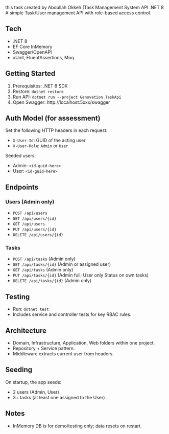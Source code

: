 this task created by Abdullah Okkeh (Task Management System API .NET 8
A simple Task/User management API with role-based access control.

## Tech
- .NET 8
- EF Core InMemory
- Swagger/OpenAPI
- xUnit, FluentAssertions, Moq

## Getting Started
1. Prerequisites: .NET 8 SDK
2. Restore: `dotnet restore`
3. Run API: `dotnet run --project Genovation.TaskApi`
4. Open Swagger: http://localhost:5xxx/swagger

## Auth Model (for assessment)
Set the following HTTP headers in each request:
- `X-User-Id`: GUID of the acting user
- `X-User-Role`: `Admin` or `User`

Seeded users:
- Admin: `<id-guid-here>`
- User:  `<id-guid-here>`

## Endpoints
### Users (Admin only)
- `POST /api/users`
- `GET /api/users/{id}`
- `GET /api/users`
- `PUT /api/users/{id}`
- `DELETE /api/users/{id}`

### Tasks
- `POST /api/tasks` (Admin only)
- `GET /api/tasks/{id}` (Admin or assigned user)
- `GET /api/tasks` (Admin only)
- `PUT /api/tasks/{id}` (Admin full; User only Status on own tasks)
- `DELETE /api/tasks/{id}` (Admin only)

## Testing
- Run: `dotnet test`
- Includes service and controller tests for key RBAC rules.

## Architecture
- Domain, Infrastructure, Application, Web folders within one project.
- Repository + Service pattern.
- Middleware extracts current user from headers.

## Seeding
On startup, the app seeds:
- 2 users (Admin, User)
- 3+ tasks (at least one assigned to the User)

## Notes
- InMemory DB is for demo/testing only; data resets on restart.

